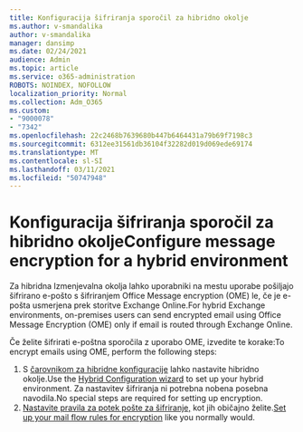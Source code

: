 ```yaml
---
title: Konfiguracija šifriranja sporočil za hibridno okolje
ms.author: v-smandalika
author: v-smandalika
manager: dansimp
ms.date: 02/24/2021
audience: Admin
ms.topic: article
ms.service: o365-administration
ROBOTS: NOINDEX, NOFOLLOW
localization_priority: Normal
ms.collection: Adm_O365
ms.custom:
- "9000078"
- "7342"
ms.openlocfilehash: 22c2468b7639680b447b6464431a79b69f7198c3
ms.sourcegitcommit: 6312ee31561db36104f32282d019d069ede69174
ms.translationtype: MT
ms.contentlocale: sl-SI
ms.lasthandoff: 03/11/2021
ms.locfileid: "50747948"
---
```

# <a name="configure-message-encryption-for-a-hybrid-environment"></a><span data-ttu-id="d77c6-102">Konfiguracija šifriranja sporočil za hibridno okolje</span><span class="sxs-lookup"><span data-stu-id="d77c6-102">Configure message encryption for a hybrid environment</span></span>

<span data-ttu-id="d77c6-103">Za hibridna Izmenjevalna okolja lahko uporabniki na mestu uporabe pošiljajo šifrirano e-pošto s šifriranjem Office Message encryption (OME) le, če je e-pošta usmerjena prek storitve Exchange Online.</span><span class="sxs-lookup"><span data-stu-id="d77c6-103">For hybrid Exchange environments, on-premises users can send encrypted email using Office Message Encryption (OME) only if email is routed through Exchange Online.</span></span>

<span data-ttu-id="d77c6-104">Če želite šifrirati e-poštna sporočila z uporabo OME, izvedite te korake:</span><span class="sxs-lookup"><span data-stu-id="d77c6-104">To encrypt emails using OME, perform the following steps:</span></span>

1. <span data-ttu-id="d77c6-105">S [čarovnikom za hibridne konfiguracije](https://docs.microsoft.com/Exchange/hybrid-configuration-wizard) lahko nastavite hibridno okolje.</span><span class="sxs-lookup"><span data-stu-id="d77c6-105">Use the [Hybrid Configuration wizard](https://docs.microsoft.com/Exchange/hybrid-configuration-wizard) to set up your hybrid environment.</span></span> <span data-ttu-id="d77c6-106">Za nastavitev šifriranja ni potrebna nobena posebna navodila.</span><span class="sxs-lookup"><span data-stu-id="d77c6-106">No special steps are required for setting up encryption.</span></span>
2. <span data-ttu-id="d77c6-107">[Nastavite pravila za potek pošte za šifriranje,](https://docs.microsoft.com/microsoft-365/compliance/define-mail-flow-rules-to-encrypt-email) kot jih običajno želite.</span><span class="sxs-lookup"><span data-stu-id="d77c6-107">[Set up your mail flow rules for encryption](https://docs.microsoft.com/microsoft-365/compliance/define-mail-flow-rules-to-encrypt-email) like you normally would.</span></span>


